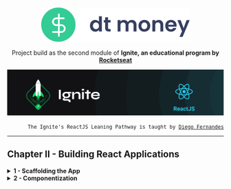 <p align="center">
    <img src="./public/logo.svg">
</p>
<p align="center">
Project build as the second module of <strong>Ignite, an educational program by <a href="rocketseat.com.br/" target="_blank">Rocketseat</strong></a>
</p>
<p align="center">
  <img alt="Ignite logo" title="Ignite" src="public/ignite-header-react.png" />
</p>
<p align="right">
<small style="font-family:monospace;">
The Ignite's ReactJS Leaning Pathway is taught by <a href="https://www.linkedin.com/in/diego-schell-fernandes" target="_blank">Diego Fernandes</a>
</small>
</p>
<hr>

## Chapter II - Building React Applications

<details>
     <summary>
        <strong>1 - Scaffolding the App</strong>
     </summary>
    <ol style="list-style:none">
        <li>☑️ Introduction to the module</li>
        <li>☑️ Create react-app</li>
        <li>☑️ Exporting assets from Figma</li>
        <li>☑️ First steps with Styled Components</li>
        <li>☑️ Implementing global styles</li>
        <li>☑️ Fonts from Google Fonts</li>
    </ol>
</details>
<details>
     <summary>
        <strong>2 - Componentization</strong>
     </summary>
    <ol style="list-style:none">
        <li>☑️ Header</li>
        <li>Summary</li>
        <li>Transactions Table</li>
    </ol>
</details>
